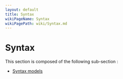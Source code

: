 ```yaml
---
layout: default
title: Syntax
wikiPageName: Syntax
wikiPagePath: wiki/Syntax.md
---
```

# Syntax

This section is composed of the following sub-section :

* [Syntax models](references#Syntaxmodels)

